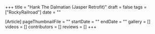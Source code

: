 +++
title = "Hank The Dalmatian (Jasper Retrofit)"
draft = false
tags = ["RockyRailroad"]
date = ""

[Article]
pageThumbnailFile = ""
startDate = ""
endDate = ""
gallery = []
videos = []
contributors = []
reviews = []
+++